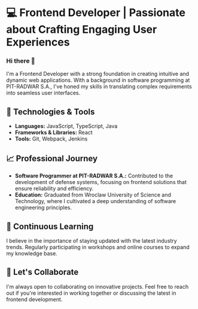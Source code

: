 # 💻 Frontend Developer | Passionate about Crafting Engaging User Experiences

### Hi there 👋
I'm a Frontend Developer with a strong foundation in creating intuitive and dynamic web applications. With a background in software programming at PIT-RADWAR S.A., I've honed my skills in translating complex requirements into seamless user interfaces.

## 🔧 Technologies & Tools

- **Languages:** JavaScript, TypeScript, Java
- **Frameworks & Libraries:** React
- **Tools:** Git, Webpack, Jenkins  

## 📈 Professional Journey

- **Software Programmer at PIT-RADWAR S.A.:** Contributed to the development of defense systems, focusing on frontend solutions that ensure reliability and efficiency.
- **Education:** Graduated from Wroclaw University of Science and Technology, where I cultivated a deep understanding of software engineering principles.

## 🌱 Continuous Learning

I believe in the importance of staying updated with the latest industry trends. Regularly participating in workshops and online courses to expand my knowledge base.

## 🚀 Let's Collaborate

I'm always open to collaborating on innovative projects. Feel free to reach out if you're interested in working together or discussing the latest in frontend development.
